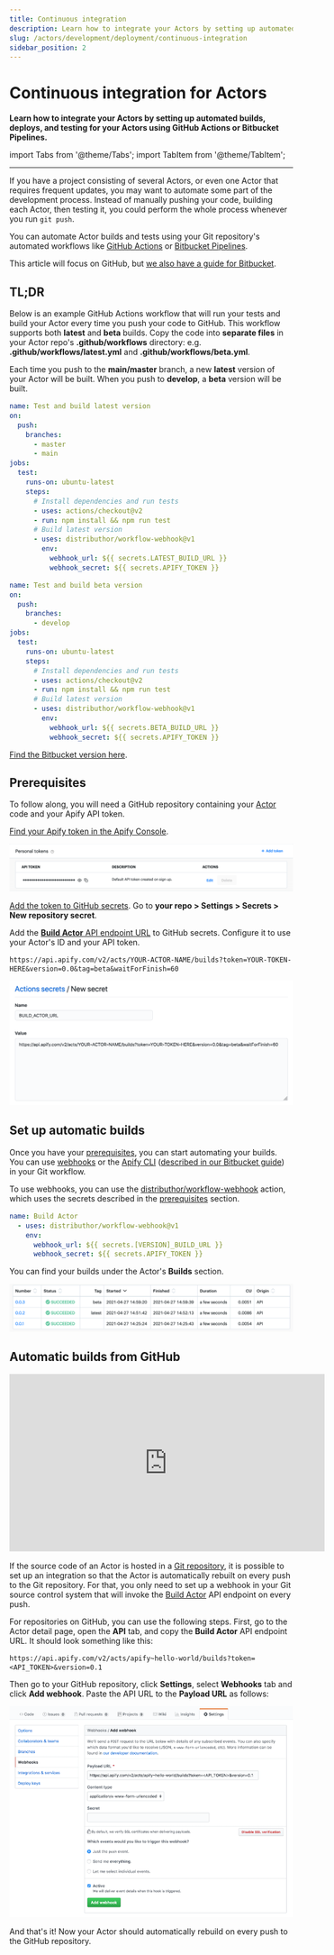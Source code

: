 ```yaml
---
title: Continuous integration
description: Learn how to integrate your Actors by setting up automated builds, deploys, and testing for your Actors using GitHub Actions or Bitbucket Pipelines.
slug: /actors/development/deployment/continuous-integration
sidebar_position: 2
---
```


# Continuous integration for Actors

**Learn how to integrate your Actors by setting up automated builds, deploys, and testing for your Actors using GitHub Actions or Bitbucket Pipelines.**

import Tabs from '@theme/Tabs';
import TabItem from '@theme/TabItem';

---

If you have a project consisting of several Actors, or even one Actor that requires frequent updates, you may want to automate some part of the development process. Instead of manually pushing your code, building each Actor, then testing it, you could perform the whole process whenever you run `git push`.

You can automate Actor builds and tests using your Git repository's automated workflows like [GitHub Actions](https://github.com/features/actions) or [Bitbucket Pipelines](https://bitbucket.org/product/features/pipelines).

This article will focus on GitHub, but [we also have a guide for Bitbucket](https://help.apify.com/en/articles/1861038-setting-up-continuous-integration-for-apify-actors-on-bitbucket).

## TL;DR

Below is an example GitHub Actions workflow that will run your tests and build your Actor every time you push your code to GitHub. This workflow supports both **latest** and **beta** builds. Copy the code into **separate files** in your Actor repo's **.github/workflows** directory: e.g. **.github/workflows/latest.yml** and **.github/workflows/beta.yml**.

Each time you push to the **main/master** branch, a new **latest** version of your Actor will be built. When you push to **develop**, a **beta** version will be built.

<Tabs groupId="main">
<TabItem value="latest.yml" label="latest.yml">

```yaml
name: Test and build latest version
on:
  push:
    branches:
      - master
      - main
jobs:
  test:
    runs-on: ubuntu-latest
    steps:
      # Install dependencies and run tests
      - uses: actions/checkout@v2
      - run: npm install && npm run test
      # Build latest version
      - uses: distributhor/workflow-webhook@v1
        env:
          webhook_url: ${{ secrets.LATEST_BUILD_URL }}
          webhook_secret: ${{ secrets.APIFY_TOKEN }}

```

</TabItem>


<TabItem value="beta.yml" label="beta.yml">

```yaml
name: Test and build beta version
on:
  push:
    branches:
      - develop
jobs:
  test:
    runs-on: ubuntu-latest
    steps:
      # Install dependencies and run tests
      - uses: actions/checkout@v2
      - run: npm install && npm run test
      # Build latest version
      - uses: distributhor/workflow-webhook@v1
        env:
          webhook_url: ${{ secrets.BETA_BUILD_URL }}
          webhook_secret: ${{ secrets.APIFY_TOKEN }}

```

</TabItem>
</Tabs>

[Find the Bitbucket version here](https://help.apify.com/en/articles/1861038-setting-up-continuous-integration-for-apify-actors-on-bitbucket).

## Prerequisites

To follow along, you will need a GitHub repository containing your [Actor](../index.md) code and your Apify API token.

[Find your Apify token in the Apify Console](https://console.apify.com/account#/integrations).

![Apify token in app](./images/ci-token.png)

[Add the token to GitHub secrets](https://docs.github.com/en/actions/reference/encrypted-secrets#creating-encrypted-secrets-for-a-repository). Go to **your repo > Settings > Secrets > New repository secret**.

Add the [**Build Actor** API endpoint URL](/api/v2#/reference/actors/build-collection/build-actor) to GitHub secrets. Configure it to use your Actor's ID and your API token.

```cURL
https://api.apify.com/v2/acts/YOUR-ACTOR-NAME/builds?token=YOUR-TOKEN-HERE&version=0.0&tag=beta&waitForFinish=60
```

![Add build Actor URL to secrets](./images/ci-add-build-url.png)

## Set up automatic builds

[//]: # (TODO: This duplicates somehow the above part)

Once you have your [prerequisites](#prerequisites), you can start automating your builds. You can use [webhooks](https://en.wikipedia.org/wiki/Webhook) or the [Apify CLI](/cli/) ([described in our Bitbucket guide](https://help.apify.com/en/articles/1861038-setting-up-continuous-integration-for-apify-actors-on-bitbucket)) in your Git workflow.

To use webhooks, you can use the [distributhor/workflow-webhook](https://github.com/distributhor/workflow-webhook) action, which uses the secrets described in the [prerequisites](#prerequisites) section.

```yaml
name: Build Actor
  - uses: distributhor/workflow-webhook@v1
    env:
      webhook_url: ${{ secrets.[VERSION]_BUILD_URL }}
      webhook_secret: ${{ secrets.APIFY_TOKEN }}
```

You can find your builds under the Actor's **Builds** section.

![An Actor's builds](./images/ci-builds.png)

## [](#github-integration) Automatic builds from GitHub

<iframe width="560" height="315" src="https://www.youtube-nocookie.com/embed/2I3DM8Nvu1M" title="YouTube video player" frameborder="0" allow="accelerometer; autoplay; clipboard-write; encrypted-media; gyroscope; picture-in-picture; web-share" allowfullscreen></iframe>

If the source code of an Actor is hosted in a [Git repository](#git-repository), it is possible to set up an integration so that the Actor is automatically rebuilt on every push to the Git repository. For that, you only need to set up a webhook in your Git source control system that will invoke the [Build Actor](/api/v2/#/reference/actors/build-collection/build-actor) API endpoint on every push.

For repositories on GitHub, you can use the following steps. First, go to the Actor detail page, open the **API** tab, and copy the **Build Actor** API endpoint URL. It should look something like this:

```text
https://api.apify.com/v2/acts/apify~hello-world/builds?token=<API_TOKEN>&version=0.1
```

Then go to your GitHub repository, click **Settings**, select **Webhooks** tab and click **Add webhook**. Paste the API URL to the **Payload URL** as follows:

![GitHub integration](./images/ci-github-integration.png)

And that's it! Now your Actor should automatically rebuild on every push to the GitHub repository.
